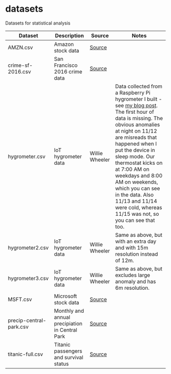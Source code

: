 # datasets

Datasets for statistical analysis

| Dataset | Description | Source | Notes |
| ------- | ----------- | ------ | ----- |
| AMZN.csv | Amazon stock data | [Source](https://finance.yahoo.com/quote/AMZN/history?p=AMZN) | |
| crime-sf-2016.csv | San Francisco 2016 crime data | [Source](https://www.kaggle.com/roshansharma/sanfranciso-crime-dataset) | |
| hygrometer.csv | IoT hygrometer data | Willie Wheeler | Data collected from a Raspberry Pi hygrometer I built - see [my blog post](https://medium.com/wwblog/connecting-a-raspberry-pi-based-hygrometer-to-azure-iot-central-6e1a00a14639). The first hour of data is missing. The obvious anomalies at night on 11/12 are misreads that happened when I put the device in sleep mode. Our thermostat kicks on at 7:00 AM on weekdays and 8:00 AM on weekends, which you can see in the data. Also 11/13 and 11/14 were cold, whereas 11/15 was not, so you can see that too. |
| hygrometer2.csv | IoT hygrometer data | Willie Wheeler | Same as above, but with an extra day and with 15m resolution instead of 12m. |
| hygrometer3.csv | IoT hygrometer data | Willie Wheeler | Same as above, but excludes large anomaly and has 6m resolution. |
| MSFT.csv | Microsoft stock data | [Source](https://finance.yahoo.com/quote/MSFT/history?period1=511056000&period2=1602201600&interval=1d&filter=history&frequency=1d&includeAdjustedClose=true) | |
| precip-central-park.csv | Monthly and annual precipiation in Central Park | [Source](https://www.weather.gov/media/okx/Climate/CentralPark/monthlyannualprecip.pdf) | |
| titanic-full.csv | Titanic passengers and survival status | [Source](https://www.openml.org/d/40945) | |
